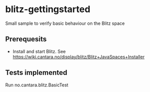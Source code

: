 blitz-gettingstarted
=====

Small sample to verify basic behaviour on the Blitz space

Prerequesits
-----

* Install and start Blitz. See https://wiki.cantara.no/display/blitz/Blitz+JavaSpaces+Installer

Tests implemented
-----
Run no.cantara.blitz.BasicTest




